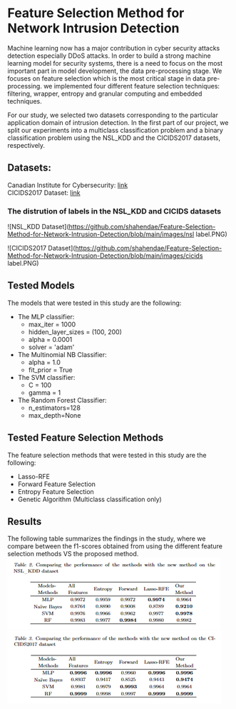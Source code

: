 # Feature Selection Method for Network Intrusion Detection
Machine learning now has a major contribution in cyber security attacks detection especially DDoS attacks. In order to build a strong machine learning model for security systems, there is a need to focus on the most important part in model development, the data pre-processing stage. 
We focuses on feature selection which is the most critical stage in data pre-processing. we implemented four different feature selection techniques: filtering, wrapper, entropy and granular computing and embedded techniques.

For our study, we selected two datasets corresponding to the particular application domain of intrusion detection.
In the first part of our project, we split our experiments into a multiclass classification problem and a binary classification problem using the NSL_KDD and the CICIDS2017 datasets, respectively.

## Datasets: 
Canadian Institute for Cybersecurity: [link](https://www.unb.ca/cic/datasets/nsl.html) <br />
CICIDS2017 Dataset: [link](https://www.kaggle.com/cicdataset/cicids2017)

### The distrution of labels in the NSL_KDD and CICIDS datasets
![NSL_KDD Dataset](https://github.com/shahendae/Feature-Selection-Method-for-Network-Intrusion-Detection/blob/main/images/nsl label.PNG)

![CICIDS2017 Dataset](https://github.com/shahendae/Feature-Selection-Method-for-Network-Intrusion-Detection/blob/main/images/cicids label.PNG)

## Tested Models
The models that were tested in this study are the following:
- The MLP classifier:  
  -  max_iter = 1000
  -  hidden_layer_sizes = (100, 200)
  -  alpha = 0.0001
  -  solver = 'adam'
- The Multinomial NB Classifier: 
  -  alpha = 1.0
  -  fit_prior = True 
- The SVM classifier:
  - C = 100
  - gamma = 1
- The Random Forest Classifier:
  - n_estimators=128
  - max_depth=None

## Tested Feature Selection Methods
The feature selection methods that were tested in this study are the following:
- Lasso-RFE
- Forward Feature Selection
- Entropy Feature Selection
- Genetic Algorithm (Multiclass classification only)

## Results
The following table summarizes the findings in the study, where we compare between the f1-scores obtained from using the different feature selection methods VS the proposed method. <br />
![NSL_KDD Dataset Experiment Results](https://github.com/shahendae/Feature-Selection-Method-for-Network-Intrusion-Detection/blob/main/images/nsl.PNG)
![CICIDS2017 Dataset Experiment Results](https://github.com/shahendae/Feature-Selection-Method-for-Network-Intrusion-Detection/blob/main/images/cicid.PNG)



